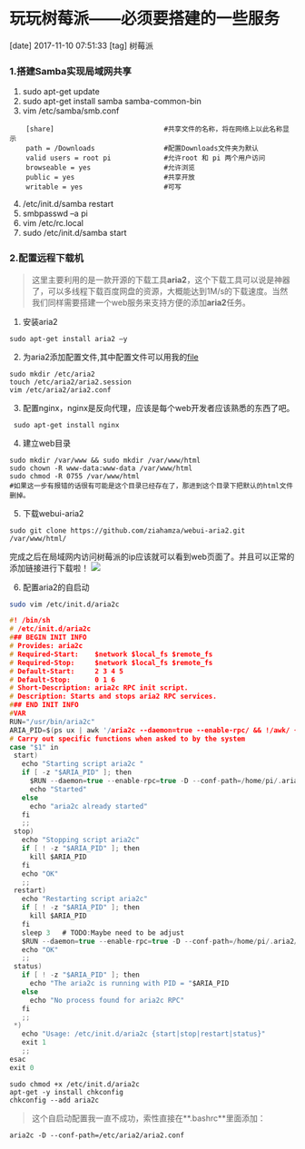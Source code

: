 # 玩玩树莓派——必须要搭建的一些服务
[date] 2017-11-10 07:51:33
[tag] 树莓派

### 1.搭建Samba实现局域网共享

1. sudo apt-get update
2. sudo apt-get install samba samba-common-bin
3. vim /etc/samba/smb.conf
```
    [share]                           #共享文件的名称，将在网络上以此名称显示
    path = /Downloads                 #配置Downloads文件夹为默认
    valid users = root pi             #允许root 和 pi 两个用户访问
    browseable = yes                  #允许浏览                                 
    public = yes                      #共享开放                                      
    writable = yes                    #可写
```
4. /etc/init.d/samba restart
5. smbpasswd –a pi  
6. vim /etc/rc.local
7. sudo /etc/init.d/samba start

### 2.配置远程下载机
> 这里主要利用的是一款开源的下载工具**aria2**，这个下载工具可以说是神器了，可以多线程下载百度网盘的资源，大概能达到1M/s的下载速度。当然我们同样需要搭建一个web服务来支持方便的添加**aria2**任务。

1. 安装aria2
```
sudo apt-get install aria2 –y
```
2. 为aria2添加配置文件,其中配置文件可以用我的[file](https://github.com/PangPangPangPangPang/dotfiles/blob/master/aria2.conf)
```
sudo mkdir /etc/aria2
touch /etc/aria2/aria2.session
vim /etc/aria2/aria2.conf
```
3. 配置nginx，nginx是反向代理，应该是每个web开发者应该熟悉的东西了吧。
```
 sudo apt-get install nginx
```

4. 建立web目录
```
sudo mkdir /var/www && sudo mkdir /var/www/html
sudo chown -R www-data:www-data /var/www/html
sudo chmod -R 0755 /var/www/html
#如果这一步有报错的话很有可能是这个目录已经存在了，那进到这个目录下把默认的html文件删掉。
```
5. 下载webui-aria2
```
sudo git clone https://github.com/ziahamza/webui-aria2.git /var/www/html/
```
完成之后在局域网内访问树莓派的ip应该就可以看到web页面了。并且可以正常的添加链接进行下载啦！
![](http://ww1.sinaimg.cn/large/6ccb17ably1flc7ycypw2j21h90q2dhl.jpg)

6. 配置aria2的自启动
```sh
sudo vim /etc/init.d/aria2c 
```

 ```c
#! /bin/sh
# /etc/init.d/aria2c
### BEGIN INIT INFO
# Provides: aria2c
# Required-Start:    $network $local_fs $remote_fs
# Required-Stop:     $network $local_fs $remote_fs
# Default-Start:     2 3 4 5
# Default-Stop:      0 1 6
# Short-Description: aria2c RPC init script.
# Description: Starts and stops aria2 RPC services.
### END INIT INFO
#VAR
RUN="/usr/bin/aria2c"
ARIA_PID=$(ps ux | awk '/aria2c --daemon=true --enable-rpc/ && !/awk/ {print $2}')
# Carry out specific functions when asked to by the system
case "$1" in
  start)
    echo "Starting script aria2c "
    if [ -z "$ARIA_PID" ]; then
      $RUN --daemon=true --enable-rpc=true -D --conf-path=/home/pi/.aria2/aria2.conf
      echo "Started"
    else
      echo "aria2c already started"
    fi
    ;;
  stop)
    echo "Stopping script aria2c"
    if [ ! -z "$ARIA_PID" ]; then
      kill $ARIA_PID
    fi
    echo "OK"
    ;;
  restart)
    echo "Restarting script aria2c"
    if [ ! -z "$ARIA_PID" ]; then
      kill $ARIA_PID
    fi
    sleep 3   # TODO:Maybe need to be adjust
    $RUN --daemon=true --enable-rpc=true -D --conf-path=/home/pi/.aria2/aria2.conf
    echo "OK"
    ;;
  status)
    if [ ! -z "$ARIA_PID" ]; then
      echo "The aria2c is running with PID = "$ARIA_PID
    else
      echo "No process found for aria2c RPC"
    fi
    ;;
  *)
    echo "Usage: /etc/init.d/aria2c {start|stop|restart|status}"
    exit 1
    ;;
esac
exit 0
```
```
sudo chmod +x /etc/init.d/aria2c
apt-get -y install chkconfig
chkconfig --add aria2c
```
> 这个自启动配置我一直不成功，索性直接在**.bashrc**里面添加：
```
aria2c -D --conf-path=/etc/aria2/aria2.conf
```
